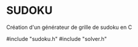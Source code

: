 # SUDOKU
Création d'un générateur de grille de sudoku en C

#include "sudoku.h"
#include "solver.h"
